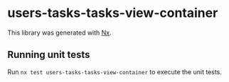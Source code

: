 # users-tasks-tasks-view-container

This library was generated with [Nx](https://nx.dev).

## Running unit tests

Run `nx test users-tasks-tasks-view-container` to execute the unit tests.
